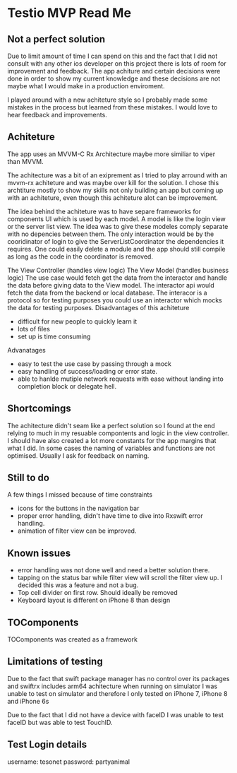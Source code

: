 # Testio MVP Read Me


## Not a perfect solution
Due to limit amount of time I can spend on this and the fact that I did not consult with any other ios developer on this project there is lots of room for improvement and feedback. 
The app achiture and certain decisions were done in order to show my current knowledge and these decisions are not maybe what I would make in a production enviroment. 

I played around with a new achiteture style so I probably made some mistakes in the process but learned from these mistakes.
I would love to hear feedback and improvements.


## Achiteture
The app uses an MVVM-C Rx Architecture maybe more similiar to viper than MVVM.

The achitecture was a bit of an exiprement as I tried to play arround with an mvvm-rx achiteture and was maybe over kill for the solution.
I chose this archtiture mostly to show my skills not only building an app but coming up with an achiteture, even though this achiteture alot can be improvement. 

The idea behind the achiteture was to have separe frameworks for components UI which is used by each model. A model is like the login view or the server list view.
The idea was to give these modeles comply separate with no depencies between them. The only interaction would be by the cooridinator of login to give the ServerListCoordinator the dependencies it requires. One could easily delete a module and the app should still compile as long as the code in the coordinator is removed. 

The View Controller (handles view logic)
The View Model (handles business logic)
The use case would fetch get the data from the interactor and handle the data before giving data to the View model.
The interactor api would fetch the data from the backend or local database. 
The interacor is a protocol so for testing purposes you could use an interactor which mocks the data for testing purposes. 
Disadvantages of this achiteture
- difficult for new people to quickly learn it
- lots of files
- set up is time consuming

Advanatages
- easy to test the use case by passing through a mock  
- easy handling of success/loading or error state. 
- able to hanlde mutiple network requests with ease without landing into completion block or delegate hell.  

## Shortcomings

The achitecture didn't seam like a perfect solution so I found at the end relying to much in my resuable compontents and logic in the view controller.
I should have also created a lot more constants for the app margins that what I did. 
In some cases the naming of variables and functions are not optimised. Usually I ask for feedback on naming. 

## Still to do

A few things I missed because of time constraints
- icons for the buttons in the navigation bar
- proper error handling, didn't have time to dive into Rxswift error handling. 
- animation of filter view can be improved.

## Known issues

- error handling was not done well and need a better solution there. 
- tapping on the status bar while filter view will scroll the filter view up. I decided this was a feature and not a bug.
- Top cell divider on first row. Should ideally be removed
- Keyboard layout is different on iPhone 8 than design

## TOComponents

TOComponents was created as a framework

## Limitations of testing
Due to the fact that swift package manager has no control over its packages and swiftrx includes arm64 achitecture when running on simulator I was unable to test on simulator and therefore I only tested on iPhone 7, iPhone 8 and iPhone 6s

Due to the fact that I did not have a device with faceID I was unable to test faceID but was able to test TouchID. 


## Test Login details
username: tesonet
password: partyanimal
